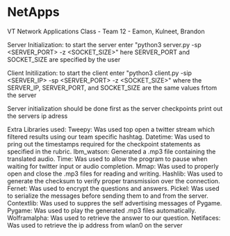 # NetApps
VT Network Applications Class - Team 12 - Eamon, Kulneet, Brandon

Server Initialization: to start the server enter "python3 server.py -sp <SERVER_PORT> -z <SOCKET_SIZE>" here SERVER_PORT and SOCKET_SIZE are specified by the user

Client Initilization: to start the client enter "python3 client.py -sip <SERVER_IP> -sp <SERVER_PORT> -z <SOCKET_SIZE>" where the SERVER_IP, SERVER_PORT, and SOCKET_SIZE are the same values frtom the server

Server initialization should be done first as the server checkpoints print out the servers ip adress

Extra Libraries used:
	Tweepy: Was used top open a twitter stream which filtered results using our team specific hashtag.
	Datetime: Was used to pring out the timestamps required for the checkpoint statements as specified in the rubric.
	Ibm_watson: Generated a .mp3 file containing the translated audio.
	Time: Was used to allow the program to pause when waiting for twitter input or audio completion.
	Mmap: Was used to properly open and close the .mp3 files for reading and writing.
	Hashlib: Was used to generate the checksum to verify proper transmission over the connection.
	Fernet: Was used to encrypt the questions and answers.
	Pickel: Was used to serialize the messages before sending them to and from the server.
	Contextlib: Was used to suppres the self advertising messages of Pygame.
	Pygame: Was used to play the generated .mp3 files automatically.
	Wolframalpha: Was used to retrieve the answer to our question.
	Netifaces: Was used to retrieve the ip address from wlan0 on the server
	